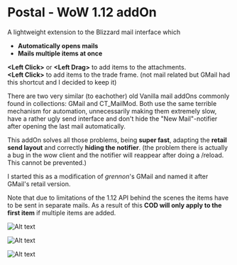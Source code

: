 # Postal - WoW 1.12 addOn

A lightweight extension to the Blizzard mail interface which
- **Automatically opens mails**
- **Mails multiple items at once**

**\<Left Click>** or **\<Left Drag>** to add items to the attachments.<br/>
**\<Left Click>** to add items to the trade frame. (not mail related but GMail had this shortcut and I decided to keep it)

There are two very similar (to eachother) old Vanilla mail addOns commonly found in collections: GMail and CT_MailMod. Both use the same terrible mechanism for automation, unnecessarily making them extremely slow, have a rather ugly send interface and don't  hide the "New Mail"-notifier after opening the last mail automatically.

This addOn solves all those problems, being **super fast**, adapting the **retail send layout** and correctly **hiding the notifier**. (the problem there is actually a bug in the wow client and the notifier will reappear after doing a /reload. This cannot be prevented.)

I started this as a modification of *grennon*'s GMail and named it after GMail's retail version.

Note that due to limitations of the 1.12 API behind the scenes the items have to be sent in separate mails.
As a result of this **COD will only apply to the first item** if multiple items are added.

![Alt text](http://i.imgur.com/sN0H39Z.png)

![Alt text](http://i.imgur.com/T44FFUS.png)

![Alt text](http://i.imgur.com/whkGMWA.png)
